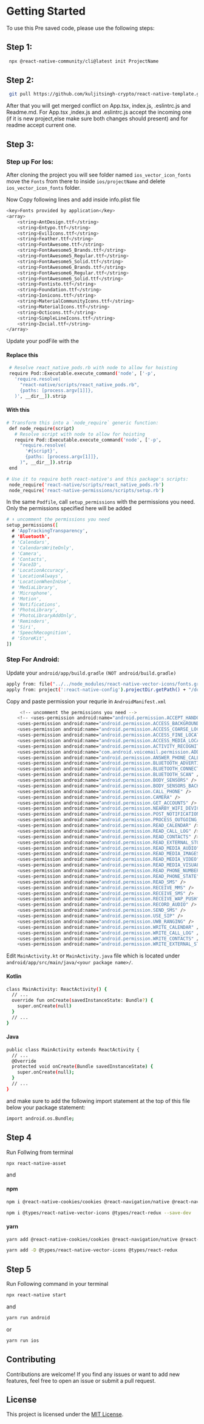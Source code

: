 
# Getting Started
 To use this Pre saved code, please use the following steps:

 ## Step 1: 
 ```bash
  npx @react-native-community/cli@latest init ProjectName
 ```

## Step 2: 
 ```bash
  git pull https://github.com/kuljitsingh-crypto/react-native-template.git --allow-unrelated-histories
 ```
After that you will get merged conflict on App.tsx, index.js, .eslintrc.js and Readme.md. For App.tsx ,index.js and .eslintrc.js accept the incoming one (if it is new project,else make sure both changes should present) and for readme accept current one.

## Step 3:

### Step up For Ios:
After cloning the project you will see folder named `ios_vector_icon_fonts` move the `Fonts` from there to inside `ios/projectName` and delete  `ios_vector_icon_fonts` folder.

Now Copy following lines and add inside info.plist file

```bash
<key>Fonts provided by application</key>
<array>
	<string>AntDesign.ttf</string>
	<string>Entypo.ttf</string>
	<string>EvilIcons.ttf</string>
	<string>Feather.ttf</string>
	<string>FontAwesome.ttf</string>
	<string>FontAwesome5_Brands.ttf</string>
	<string>FontAwesome5_Regular.ttf</string>
	<string>FontAwesome5_Solid.ttf</string>
	<string>FontAwesome6_Brands.ttf</string>
	<string>FontAwesome6_Regular.ttf</string>
	<string>FontAwesome6_Solid.ttf</string>
	<string>Fontisto.ttf</string>
	<string>Foundation.ttf</string>
	<string>Ionicons.ttf</string>
	<string>MaterialCommunityIcons.ttf</string>
	<string>MaterialIcons.ttf</string>
	<string>Octicons.ttf</string>
	<string>SimpleLineIcons.ttf</string>
	<string>Zocial.ttf</string>
</array> 
```
Update your podFile with the

#### Replace this 
```bash
 # Resolve react_native_pods.rb with node to allow for hoisting
 require Pod::Executable.execute_command('node', ['-p',
   'require.resolve(
     "react-native/scripts/react_native_pods.rb",
     {paths: [process.argv[1]]},
   )', __dir__]).strip
```
#### With  this

``` bash
# Transform this into a `node_require` generic function:
 def node_require(script)
   # Resolve script with node to allow for hoisting
   require Pod::Executable.execute_command('node', ['-p',
     "require.resolve(
       '#{script}',
       {paths: [process.argv[1]]},
     )", __dir__]).strip
 end

# Use it to require both react-native's and this package's scripts:
 node_require('react-native/scripts/react_native_pods.rb')
 node_require('react-native-permissions/scripts/setup.rb')
```

In the same `Podfile`, call `setup_permissions` with the permissions you need. Only the permissions specified here will be added

```bash
# ⬇️ uncomment the permissions you need
setup_permissions([
  # 'AppTrackingTransparency',
  # 'Bluetooth',
  # 'Calendars',
  # 'CalendarsWriteOnly',
  # 'Camera',
  # 'Contacts',
  # 'FaceID',
  # 'LocationAccuracy',
  # 'LocationAlways',
  # 'LocationWhenInUse',
  # 'MediaLibrary',
  # 'Microphone',
  # 'Motion',
  # 'Notifications',
  # 'PhotoLibrary',
  # 'PhotoLibraryAddOnly',
  # 'Reminders',
  # 'Siri',
  # 'SpeechRecognition',
  # 'StoreKit',
]) 
``` 

### Step For Android:

Update your `android/app/build.gradle` `(NOT android/build.gradle)`

```bash
apply from: file("../../node_modules/react-native-vector-icons/fonts.gradle")
apply from: project(':react-native-config').projectDir.getPath() + "/dotenv.gradle" 
```


Copy and paste permission your requrie in `AndroidManifest.xml`

```bash
     <!-- uncomment the permissions you need -->
    <!-- <uses-permission android:name="android.permission.ACCEPT_HANDOVER" />
    <uses-permission android:name="android.permission.ACCESS_BACKGROUND_LOCATION" />
    <uses-permission android:name="android.permission.ACCESS_COARSE_LOCATION" />
    <uses-permission android:name="android.permission.ACCESS_FINE_LOCATION" />
    <uses-permission android:name="android.permission.ACCESS_MEDIA_LOCATION" />
    <uses-permission android:name="android.permission.ACTIVITY_RECOGNITION" />
    <uses-permission android:name="com.android.voicemail.permission.ADD_VOICEMAIL" />
    <uses-permission android:name="android.permission.ANSWER_PHONE_CALLS" />
    <uses-permission android:name="android.permission.BLUETOOTH_ADVERTISE" />
    <uses-permission android:name="android.permission.BLUETOOTH_CONNECT" />
    <uses-permission android:name="android.permission.BLUETOOTH_SCAN" />
    <uses-permission android:name="android.permission.BODY_SENSORS" />
    <uses-permission android:name="android.permission.BODY_SENSORS_BACKGROUND" />
    <uses-permission android:name="android.permission.CALL_PHONE" />
    <uses-permission android:name="android.permission.CAMERA" />
    <uses-permission android:name="android.permission.GET_ACCOUNTS" />
    <uses-permission android:name="android.permission.NEARBY_WIFI_DEVICES" />
    <uses-permission android:name="android.permission.POST_NOTIFICATIONS" />
    <uses-permission android:name="android.permission.PROCESS_OUTGOING_CALLS" />
    <uses-permission android:name="android.permission.READ_CALENDAR" />
    <uses-permission android:name="android.permission.READ_CALL_LOG" />
    <uses-permission android:name="android.permission.READ_CONTACTS" />
    <uses-permission android:name="android.permission.READ_EXTERNAL_STORAGE" />
    <uses-permission android:name="android.permission.READ_MEDIA_AUDIO" />
    <uses-permission android:name="android.permission.READ_MEDIA_IMAGES" />
    <uses-permission android:name="android.permission.READ_MEDIA_VIDEO" />
    <uses-permission android:name="android.permission.READ_MEDIA_VISUAL_USER_SELECTED" />
    <uses-permission android:name="android.permission.READ_PHONE_NUMBERS" />
    <uses-permission android:name="android.permission.READ_PHONE_STATE" />
    <uses-permission android:name="android.permission.READ_SMS" />
    <uses-permission android:name="android.permission.RECEIVE_MMS" />
    <uses-permission android:name="android.permission.RECEIVE_SMS" />
    <uses-permission android:name="android.permission.RECEIVE_WAP_PUSH" />
    <uses-permission android:name="android.permission.RECORD_AUDIO" />
    <uses-permission android:name="android.permission.SEND_SMS" />
    <uses-permission android:name="android.permission.USE_SIP" />
    <uses-permission android:name="android.permission.UWB_RANGING" />
    <uses-permission android:name="android.permission.WRITE_CALENDAR" />
    <uses-permission android:name="android.permission.WRITE_CALL_LOG" />
    <uses-permission android:name="android.permission.WRITE_CONTACTS" />
    <uses-permission android:name="android.permission.WRITE_EXTERNAL_STORAGE" /> -->
```

Edit  `MainActivity.kt` or `MainActivity.java` file which is located under `android/app/src/main/java/<your package name>/`.

#### Kotlin
```bash
class MainActivity: ReactActivity() {
  // ...
  override fun onCreate(savedInstanceState: Bundle?) {
    super.onCreate(null)
  }
  // ...
}
```
#### Java
```bash
public class MainActivity extends ReactActivity {
  // ...
  @Override
  protected void onCreate(Bundle savedInstanceState) {
    super.onCreate(null);
  }
  // ...
}
```
and make sure to add the following import statement at the top of this file below your package statement:

```bash
import android.os.Bundle; 
```

## Step 4
 Run Follwing from  terminal
 ```bash
 npx react-native-asset
 ```
 and 

#### npm
 ```bash
 npm i @react-native-cookies/cookies @react-navigation/native @react-navigation/native-stack @reduxjs/toolkit i18next native-form react-i18next react-native-config react-native-encrypted-storage react-native-permissions react-native-safe-area-context react-native-screens react-native-svg react-native-url-polyfill react-native-vector-icons react-redux
 ```
```bash
npm i @types/react-native-vector-icons @types/react-redux --save-dev
```
#### yarn
  ```bash
 yarn add @react-native-cookies/cookies @react-navigation/native @react-navigation/native-stack @reduxjs/toolkit i18next native-form react-i18next react-native-config react-native-encrypted-storage react-native-permissions react-native-safe-area-context react-native-screens react-native-svg react-native-url-polyfill react-native-vector-icons react-redux 
 ```
 ```bash
 yarn add -D @types/react-native-vector-icons @types/react-redux 
 ```

## Step 5
Run Following command in your terminal
```bash
npx react-native start
```
and 
```bash
yarn run android
```
or 

```bash
yarn run ios
```

## Contributing

Contributions are welcome! If you find any issues or want to add new features, feel free to open an issue or submit a pull request.

## License

This project is licensed under the [MIT License](LICENSE).
